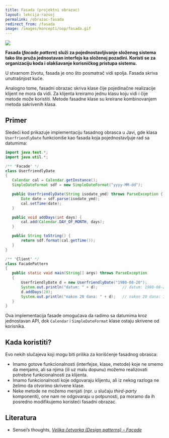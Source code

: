 ```yaml
---
title: Fasada (projektni obrazac)
layout: lekcija-razvoj
permalink: /obrazac-fasada
redirect_from: /fasada
image: /images/koncepti/oop/fasada.gif
---
```


![]({{page.image}})

**Fasada (*facade pattern*) služi za pojednostavljivanje složenog sistema tako što pruža jednostavan interfejs ka složenoj pozadini. Koristi se za organizaciju koda i olakšavanje korisničkog pristupa sistemu.**

U stvarnom životu, fasada je ono što posmatrač vidi spolja. Fasada skriva unutrašnjost kuće.

Analogno tome, fasadni obrazac skriva klase čije pojedinačne realizacije klijent ne mora da vidi. Za klijenta kreiramo jednu klasu koju vidi i čije metode može koristiti. Metode fasadne klase su kreirane kombinovanjem metoda sakrivenih klasa.

## Primer

Sledeći kod prikazuje implementaciju fasadnog obrasca u Javi, gde klasa `UserfriendlyDate` funkcioniše kao fasada koja pojednostavljuje rad sa datumima:

```java
import java.text.*;
import java.util.*;

/** "Facade" */
class UserfriendlyDate
{
   Calendar cal = Calendar.getInstance();
   SimpleDateFormat sdf = new SimpleDateFormat("yyyy-MM-dd");

   public UserfriendlyDate(String isodate_ymd) throws ParseException {
       Date date = sdf.parse(isodate_ymd);
       cal.setTime(date);
   }

   public void addDays(int days) {
       cal.add(Calendar.DAY_OF_MONTH, days);
   }

   public String toString() {
       return sdf.format(cal.getTime());
   }
}

/** "Client" */
class FacadePattern
{
   public static void main(String[] args) throws ParseException
   {
       UserfriendlyDate d = new UserfriendlyDate("1980-08-20");  
       System.out.println("datum: " + d);           // datum: 1980-08-20
       d.addDays(20);  
       System.out.println("nakon 20 dana: " + d);   // nakon 20 dana: 1980-09-09
   }
}
```

Ova implementacija fasade omogućava da radimo sa datumima kroz jednostavan API, dok `Calendar` i `SimpleDateFormat` klase ostaju skrivene od korisnika.

## Kada koristiti?

Evo nekih slučajeva koji mogu biti prilika za korišćenje fasadnog obrasca:

- Imamo gotove funkcionalnosti (interfejse, klase, metode) koje ne smemo da menjamo, ali sa njima (ili uz malu dopunu) možemo realizovati potrebne funkcionalnosti za klijenta. 
- Imamo funkcionalnosti koje odgovaraju klijentu, ali iz nekog razloga ne želimo da otvorimo skrivene klase.
- Neke metode ne možemo menjati (npr. u slučaju *third-party* komponenti), one nam ne odgovaraju u potpunosti, pa moramo da ih posredno modifikujemo koristeći fasadni obrazac.

## Literatura
- Sensei’s thoughts, *[Velika četvorka (Design patterns) – Facade](https://senseithoughts.wordpress.com/2007/05/29/velika-cetvorka-design-patterns-facade/)*
